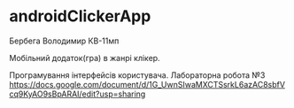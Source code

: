 # androidClickerApp
Бербега Володимир КВ-11мп

Мобільний додаток(гра) в жанрі клікер.


Програмування інтерфейсів користувача. Лабораторна робота №3
https://docs.google.com/document/d/1G_UwnSIwaMXCTSsrkL6azAC8sbfVcq9KyAO9sBpARAI/edit?usp=sharing
